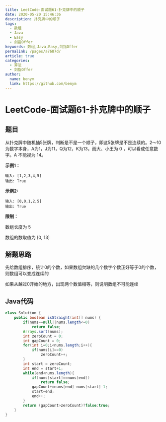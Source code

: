 ```yaml
---
title: LeetCode-面试题61-扑克牌中的顺子
date: 2020-05-20 15:46:36
description: 扑克牌中的顺子
tags: 
  - 数组
  - Java
  - Easy
  - 剑指Offer
keywords: 数组,Java,Easy,剑指Offer
permalink: /pages/a7687d/
article: true
categories: 
  - 算法
  - 剑指Offer
author: 
  name: benym
  link: https://github.com/benym
---
```


# LeetCode-面试题61-扑克牌中的顺子

## 题目

从扑克牌中随机抽5张牌，判断是不是一个顺子，即这5张牌是不是连续的。2～10为数字本身，A为1，J为11，Q为12，K为13，而大、小王为 0 ，可以看成任意数字。A 不能视为 14。

**示例1：**

```
输入: [1,2,3,4,5]
输出: True
```

**示例2:**

```
输入: [0,0,1,2,5]
输出: True
```

**限制：**

数组长度为 5 

数组的数取值为 [0, 13] 

## 解题思路

先给数组排序，统计0的个数，如果数组欠缺的几个数字个数正好等于0的个数，则数组可以变成连续的

如果从越过0开始的地方，出现两个数值相等，则说明数组不可能连续

## Java代码

```java
class Solution {
    public boolean isStraight(int[] nums) {
        if(nums==null||nums.length<=0)
            return false;
        Arrays.sort(nums);
        int zeroCount = 0;
        int gapCount = 0;
        for(int i=0;i<nums.length;i++){
            if(nums[i]==0)
                zeroCount++;
        }
        int start = zeroCount;
        int end = start+1;
        while(end<nums.length){
            if(nums[start]==nums[end])
                return false;
            gapCount+=nums[end]-nums[start]-1;
            start=end;
            end++;
        }
        return (gapCount>zeroCount)?false:true;
    }
}
```

